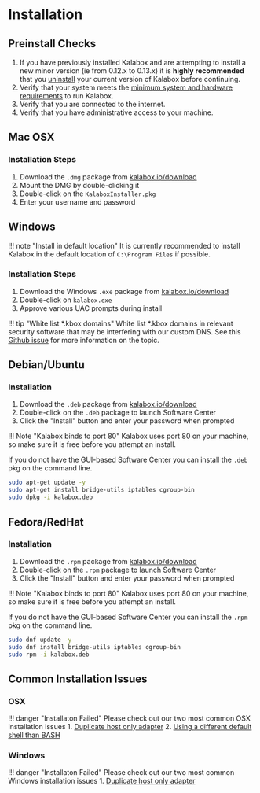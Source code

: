 Installation
============

Preinstall Checks
-----------------

1. If you have previously installed Kalabox and are attempting to install a new minor version (ie from 0.12.x to 0.13.x) it is **highly recommended** that you [uninstall](http://docs.kalabox.io/users/uninstall/) your current version of Kalabox before continuing.
2. Verify that your system meets the [minimum system and hardware requirements](http://docs.kalabox.io/general/sysreq/) to run Kalabox.
3. Verify that you are connected to the internet.
4. Verify that you have administrative access to your machine.

Mac OSX
-------

### Installation Steps

1. Download the `.dmg` package from [kalabox.io/download](http://kalabox.io/download)
2. Mount the DMG by double-clicking it
3. Double-click on the `KalaboxInstaller.pkg`
4. Enter your username and password

Windows
-------

!!! note "Install in default location"
    It is currently recommended to install Kalabox in the default location of `C:\Program Files` if possible.

### Installation Steps

1. Download the Windows `.exe` package from [kalabox.io/download](http://kalabox.io/download)
2. Double-click on `kalabox.exe`
3. Approve various UAC prompts during install

!!! tip "White list *.kbox domains"
    White list *.kbox domains in relevant security software that may be interfering with our custom DNS. See this [Github issue](https://github.com/kalabox/kalabox/issues/891) for more information on the topic.

Debian/Ubuntu
-------------

### Installation

1. Download the `.deb` package from [kalabox.io/download](http://kalabox.io/download)
2. Double-click on the `.deb` package to launch Software Center
3. Click the "Install" button and enter your password when prompted

!!! Note "Kalabox binds to port 80"
    Kalabox uses port 80 on your machine, so make sure it is free before you attempt an install.

If you do not have the GUI-based Software Center you can install the `.deb` pkg on the command line.

```bash
sudo apt-get update -y
sudo apt-get install bridge-utils iptables cgroup-bin
sudo dpkg -i kalabox.deb
```

Fedora/RedHat
-------------

### Installation

1. Download the `.rpm` package from [kalabox.io/download](http://kalabox.io/download)
2. Double-click on the `.rpm` package to launch Software Center
3. Click the "Install" button and enter your password when prompted

!!! Note "Kalabox binds to port 80"
    Kalabox uses port 80 on your machine, so make sure it is free before you attempt an install.

If you do not have the GUI-based Software Center you can install the `.rpm` pkg on the command line.

```bash
sudo dnf update -y
sudo dnf install bridge-utils iptables cgroup-bin
sudo rpm -i kalabox.deb
```

Common Installation Issues
--------------------------

### OSX

!!! danger "Installaton Failed"
    Please check out our two most common OSX installation issues
    1. [Duplicate host only adapter](./troubleshooting/#resolving-duplicate-host-only-adapters)
    2. [Using a different default shell than BASH](https://github.com/kalabox/kalabox/issues/1343)

### Windows

!!! danger "Installaton Failed"
    Please check out our two most common Windows installation issues
    1. [Duplicate host only adapter](./troubleshooting/#resolving-duplicate-host-only-adapters)

